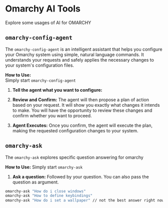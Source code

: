 # Omarchy AI Tools

Explore some usages of AI for OMARCHY

## `omarchy-config-agent`

The `omarchy-config-agent` is an intelligent assistant that helps you configure your Omarchy system using simple, natural language commands. It understands your requests and safely applies the necessary changes to your system's configuration files.

**How to Use:**     
    Simply start `omarchy-config-agent` 
1.  **Tell the agent what you want to configure:**

2.  **Review and Confirm:**
    The agent will then propose a plan of action based on your request. It will show you exactly what changes it intends to make. You will have the opportunity to review these changes and confirm whether you want to proceed.

3.  **Agent Executes:**
    Once you confirm, the agent will execute the plan, making the requested configuration changes to your system.

## `omarchy-ask`

The `omarchy-ask` explores specific question answering for omarchy

**How to Use:**
    Simply start `omarchy-ask`
1.  **Ask a question:**
   Followed by your question. You can also pass the question as argument.

```bash
omarchy-ask "How do i close windows"
omarchy-ask "How to define keybindings"
omarchy-ask "How do i set a wallpaper" // not the best answer right now, no theming knowledge added yet
```